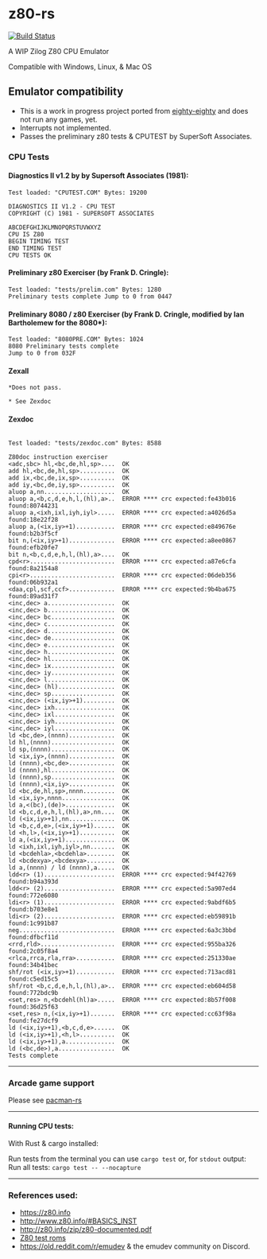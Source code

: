 # z80-rs

[![Build Status](https://travis-ci.com/stianeklund/z80-rs.svg?branch-master)](https://travis-ci.com/stianeklund/z80-rs)

A WIP Zilog Z80 CPU Emulator

Compatible with Windows, Linux, & Mac OS

## Emulator compatibility

* This is a work in progress project ported from [eighty-eighty](https://github.com/stianeklund/eighty-eighty) and does not run any games, yet.
* Interrupts not implemented.
* Passes the preliminary z80 tests & CPUTEST by SuperSoft Associates.



### CPU Tests

#### Diagnostics II v1.2 by by Supersoft Associates (1981):

```
Test loaded: "CPUTEST.COM" Bytes: 19200

DIAGNOSTICS II V1.2 - CPU TEST
COPYRIGHT (C) 1981 - SUPERSOFT ASSOCIATES

ABCDEFGHIJKLMNOPQRSTUVWXYZ
CPU IS Z80
BEGIN TIMING TEST
END TIMING TEST
CPU TESTS OK
```

#### Preliminary z80 Exerciser (by Frank D. Cringle):

```
Test loaded: "tests/prelim.com" Bytes: 1280
Preliminary tests complete Jump to 0 from 0447
```

#### Preliminary 8080 / z80 Exerciser (by Frank D. Cringle, modified by Ian Bartholemew for the 8080*):
``` 
Test loaded: "8080PRE.COM" Bytes: 1024
8080 Preliminary tests complete
Jump to 0 from 032F
```

#### Zexall

```
*Does not pass.

* See Zexdoc
```
#### Zexdoc

```

Test loaded: "tests/zexdoc.com" Bytes: 8588

Z80doc instruction exerciser
<adc,sbc> hl,<bc,de,hl,sp>....  OK
add hl,<bc,de,hl,sp>..........  OK
add ix,<bc,de,ix,sp>..........  OK
add iy,<bc,de,iy,sp>..........  OK
aluop a,nn....................  OK
aluop a,<b,c,d,e,h,l,(hl),a>..  ERROR **** crc expected:fe43b016 found:80744231
aluop a,<ixh,ixl,iyh,iyl>.....  ERROR **** crc expected:a4026d5a found:18e22f28
aluop a,(<ix,iy>+1)...........  ERROR **** crc expected:e849676e found:b2b3f5cf
bit n,(<ix,iy>+1).............  ERROR **** crc expected:a8ee0867 found:efb20fe7
bit n,<b,c,d,e,h,l,(hl),a>....  OK
cpd<r>........................  ERROR **** crc expected:a87e6cfa found:8a2154a8
cpi<r>........................  ERROR **** crc expected:06deb356 found:06b932a1
<daa,cpl,scf,ccf>.............  ERROR **** crc expected:9b4ba675 found:89ad31f7
<inc,dec> a...................  OK
<inc,dec> b...................  OK
<inc,dec> bc..................  OK
<inc,dec> c...................  OK
<inc,dec> d...................  OK
<inc,dec> de..................  OK
<inc,dec> e...................  OK
<inc,dec> h...................  OK
<inc,dec> hl..................  OK
<inc,dec> ix..................  OK
<inc,dec> iy..................  OK
<inc,dec> l...................  OK
<inc,dec> (hl)................  OK
<inc,dec> sp..................  OK
<inc,dec> (<ix,iy>+1).........  OK
<inc,dec> ixh.................  OK
<inc,dec> ixl.................  OK
<inc,dec> iyh.................  OK
<inc,dec> iyl.................  OK
ld <bc,de>,(nnnn).............  OK
ld hl,(nnnn)..................  OK
ld sp,(nnnn)..................  OK
ld <ix,iy>,(nnnn).............  OK
ld (nnnn),<bc,de>.............  OK
ld (nnnn),hl..................  OK
ld (nnnn),sp..................  OK
ld (nnnn),<ix,iy>.............  OK
ld <bc,de,hl,sp>,nnnn.........  OK
ld <ix,iy>,nnnn...............  OK
ld a,<(bc),(de)>..............  OK
ld <b,c,d,e,h,l,(hl),a>,nn....  OK
ld (<ix,iy>+1),nn.............  OK
ld <b,c,d,e>,(<ix,iy>+1)......  OK
ld <h,l>,(<ix,iy>+1)..........  OK
ld a,(<ix,iy>+1)..............  OK
ld <ixh,ixl,iyh,iyl>,nn.......  OK
ld <bcdehla>,<bcdehla>........  OK
ld <bcdexya>,<bcdexya>........  OK
ld a,(nnnn) / ld (nnnn),a.....  OK
ldd<r> (1)....................  ERROR **** crc expected:94f42769 found:b94a393d
ldd<r> (2)....................  ERROR **** crc expected:5a907ed4 found:772e6080
ldi<r> (1)....................  ERROR **** crc expected:9abdf6b5 found:b703e8e1
ldi<r> (2)....................  ERROR **** crc expected:eb59891b found:1c991b87
neg...........................  ERROR **** crc expected:6a3c3bbd found:dfbcf11d
<rrd,rld>.....................  ERROR **** crc expected:955ba326 found:2c05f8a4
<rlca,rrca,rla,rra>...........  ERROR **** crc expected:251330ae found:34b41bec
shf/rot (<ix,iy>+1)...........  ERROR **** crc expected:713acd81 found:c5ed15c5
shf/rot <b,c,d,e,h,l,(hl),a>..  ERROR **** crc expected:eb604d58 found:772bdc9b
<set,res> n,<bcdehl(hl)a>.....  ERROR **** crc expected:8b57f008 found:36d25f63
<set,res> n,(<ix,iy>+1).......  ERROR **** crc expected:cc63f98a found:fe27dcf9
ld (<ix,iy>+1),<b,c,d,e>......  OK
ld (<ix,iy>+1),<h,l>..........  OK
ld (<ix,iy>+1),a..............  OK
ld (<bc,de>),a................  OK
Tests complete
```
--- 

### Arcade game support

Please see [pacman-rs](https://github.com/stianeklund/pacman-rs)

---

#### Running CPU tests:

With Rust & cargo installed:

Run tests from the terminal you can use `cargo test` or, for `stdout` output:
Run all tests: `cargo test -- --nocapture`


---

### References used:

* https://z80.info
* http://www.z80.info/#BASICS_INST
* http://z80.info/zip/z80-documented.pdf
* [Z80 test roms](http://mdfs.net/Software/Z80/Exerciser/)
* https://old.reddit.com/r/emudev & the emudev community on Discord.
